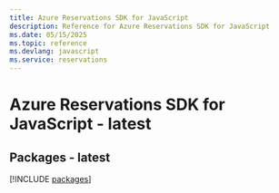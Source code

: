 ```yaml
---
title: Azure Reservations SDK for JavaScript
description: Reference for Azure Reservations SDK for JavaScript
ms.date: 05/15/2025
ms.topic: reference
ms.devlang: javascript
ms.service: reservations
---
```

# Azure Reservations SDK for JavaScript - latest
## Packages - latest
[!INCLUDE [packages](reservations-index.md)]